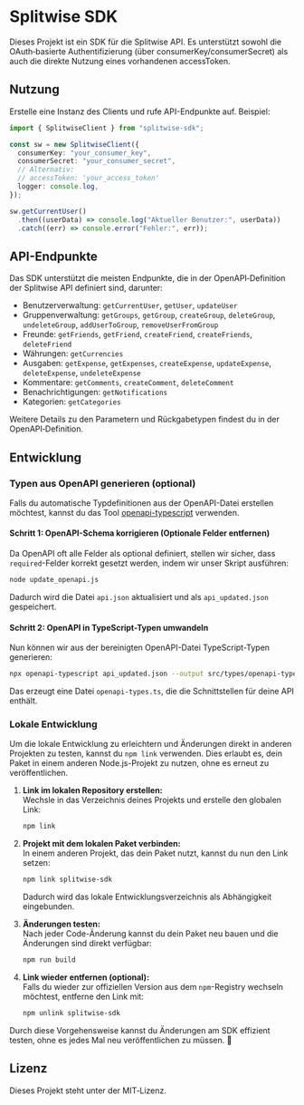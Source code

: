 # Splitwise SDK

Dieses Projekt ist ein SDK für die Splitwise API. Es unterstützt sowohl die OAuth‑basierte Authentifizierung (über consumerKey/consumerSecret) als auch die direkte Nutzung eines vorhandenen accessToken.

## Nutzung

Erstelle eine Instanz des Clients und rufe API-Endpunkte auf. Beispiel:

```typescript
import { SplitwiseClient } from "splitwise-sdk";

const sw = new SplitwiseClient({
  consumerKey: "your_consumer_key",
  consumerSecret: "your_consumer_secret",
  // Alternativ:
  // accessToken: 'your_access_token'
  logger: console.log,
});

sw.getCurrentUser()
  .then((userData) => console.log("Aktueller Benutzer:", userData))
  .catch((err) => console.error("Fehler:", err));
```

## API-Endpunkte

Das SDK unterstützt die meisten Endpunkte, die in der OpenAPI‑Definition der Splitwise API definiert sind, darunter:

- Benutzerverwaltung: `getCurrentUser`, `getUser`, `updateUser`
- Gruppenverwaltung: `getGroups`, `getGroup`, `createGroup`, `deleteGroup`, `undeleteGroup`, `addUserToGroup`, `removeUserFromGroup`
- Freunde: `getFriends`, `getFriend`, `createFriend`, `createFriends`, `deleteFriend`
- Währungen: `getCurrencies`
- Ausgaben: `getExpense`, `getExpenses`, `createExpense`, `updateExpense`, `deleteExpense`, `undeleteExpense`
- Kommentare: `getComments`, `createComment`, `deleteComment`
- Benachrichtigungen: `getNotifications`
- Kategorien: `getCategories`

Weitere Details zu den Parametern und Rückgabetypen findest du in der OpenAPI‑Definition.

## **Entwicklung**

### **Typen aus OpenAPI generieren (optional)**

Falls du automatische Typdefinitionen aus der OpenAPI-Datei erstellen möchtest, kannst du das Tool [openapi-typescript](https://github.com/drwpow/openapi-typescript) verwenden.

#### **Schritt 1: OpenAPI-Schema korrigieren (Optionale Felder entfernen)**

Da OpenAPI oft alle Felder als optional definiert, stellen wir sicher, dass `required`-Felder korrekt gesetzt werden, indem wir unser Skript ausführen:

```bash
node update_openapi.js
```

Dadurch wird die Datei `api.json` aktualisiert und als `api_updated.json` gespeichert.

#### **Schritt 2: OpenAPI in TypeScript-Typen umwandeln**

Nun können wir aus der bereinigten OpenAPI-Datei TypeScript-Typen generieren:

```bash
npx openapi-typescript api_updated.json --output src/types/openapi-types.ts
```

Das erzeugt eine Datei `openapi-types.ts`, die die Schnittstellen für deine API enthält.

### **Lokale Entwicklung**

Um die lokale Entwicklung zu erleichtern und Änderungen direkt in anderen Projekten zu testen, kannst du `npm link` verwenden. Dies erlaubt es, dein Paket in einem anderen Node.js-Projekt zu nutzen, ohne es erneut zu veröffentlichen.

1. **Link im lokalen Repository erstellen:**  
   Wechsle in das Verzeichnis deines Projekts und erstelle den globalen Link:

   ```bash
   npm link
   ```

2. **Projekt mit dem lokalen Paket verbinden:**  
   In einem anderen Projekt, das dein Paket nutzt, kannst du nun den Link setzen:

   ```bash
   npm link splitwise-sdk
   ```

   Dadurch wird das lokale Entwicklungsverzeichnis als Abhängigkeit eingebunden.

3. **Änderungen testen:**  
   Nach jeder Code-Änderung kannst du dein Paket neu bauen und die Änderungen sind direkt verfügbar:

   ```bash
   npm run build
   ```

4. **Link wieder entfernen (optional):**  
   Falls du wieder zur offiziellen Version aus dem `npm`-Registry wechseln möchtest, entferne den Link mit:
   ```bash
   npm unlink splitwise-sdk
   ```

Durch diese Vorgehensweise kannst du Änderungen am SDK effizient testen, ohne es jedes Mal neu veröffentlichen zu müssen. 🚀

## Lizenz

Dieses Projekt steht unter der MIT‑Lizenz.
